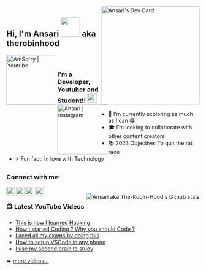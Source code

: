 <div align="left">
<a href="https://app.daily.dev/TheRobinHood" target="__blank">
  <img src="https://api.daily.dev/devcards/909fb6f0a8474c63a6268bb5bcdd56ea.png?r=pw7" width="256" alt="Ansari's Dev Card" align="right"/>
  </a>
</div>

## Hi, I'm Ansari <img src="https://media.giphy.com/media/5HRdeFIzjV3FMnwd0K/giphy.gif" width="50"> aka therobinhood

[<img target="_blank" align="left" alt="AmSorry | Youtube" width="130px" src="https://img.shields.io/badge/Subscribe-E4405F.svg?style=for-the-badge&logo=YouTube&logoColor=white"/>][youtube]
[<img target="_blank" align="left" alt="Ansari | Instagram" width="130px" src="https://img.shields.io/badge/Follow Me-E4405F?style=for-the-badge&logo=instagram&logoColor=white"/>][instagram]
<br/>
### I'm a Developer, Youtuber and Student!!  <img src="https://media3.giphy.com/media/NWNJHyPmIuXGxt6QnO/giphy_s.gif" width="25">

- 🎈 I’m currently exploring as much as I can 😁
- 🎓 I’m looking to collaborate with other content creators
- 📚 2023 Objective: To quit the rat race
- ⚡ Fun fact: In love with Technology 

### Connect with me:

[<img align="left" alt="Ansari | YouTube" width="22px" src="https://cdn2.iconfinder.com/data/icons/social-media-2285/512/1_Youtube_colored_svg-512.png" target="_blank" />][youtube]
[<img align="left" alt="Ansari | Twitter" width="22px" src="https://cdn2.iconfinder.com/data/icons/social-media-2285/512/1_Twitter_colored_svg-512.png" target="_blank" />][twitter]
[<img align="left" alt="Ansari | LinkedIn" width="22px" src="https://cdn2.iconfinder.com/data/icons/social-media-2285/512/1_Linkedin_unofficial_colored_svg-512.png" target="_blank" />][linkedin]
[<img align="left" alt="Ansari | Instagram" width="22px" src="https://cdn2.iconfinder.com/data/icons/social-media-2285/512/1_Instagram_colored_svg_1-512.png" target="_blank" />][instagram]

<br />

<div align="left">
<img src="https://github-readme-stats.vercel.app/api?username=the-robin-hood&show_icons=true&theme=radical&hide_border=true&count_private=true" alt="Ansari aka The-Robin-Hood's Github stats" align="right"/>
</div>


### 📺 Latest YouTube Videos
<!-- YOUTUBE -->
- [This is how I learned Hacking](https://youtu.be/qFmV3jRKhZQ)
- [How I started Coding ? Why you should Code ?](https://youtu.be/8CWCEst7olw)
- [I aced all my exams by doing this](https://youtu.be/xjoSzsC4Kwc)
- [How to setup VSCode in any phone](https://youtu.be/U5Vync2oPdY)
- [I use my second brain to study](https://youtu.be/yUTPIlIHB4s)
<!-- YOUTUBE -->

➡️ [more videos...](https://youtube.com/amsorry)


[twitter]: https://twitter.com/am5orry
[youtube]: https://youtube.com/amsorry
[instagram]: https://instagram.com/amsorry_offl
[linkedin]: https://linkedin.com/in/ansari-s
